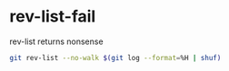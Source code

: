 # rev-list-fail
rev-list returns nonsense

``` bash
git rev-list --no-walk $(git log --format=%H | shuf)
```

